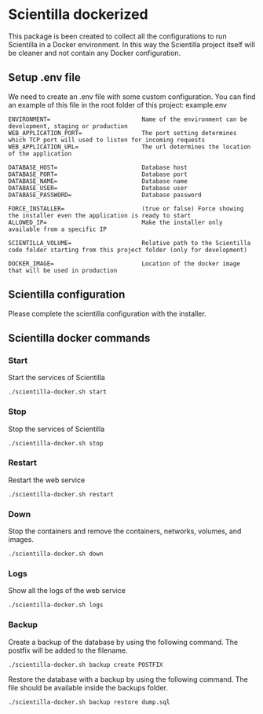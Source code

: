 # Scientilla dockerized

This package is been created to collect all the configurations to run Scientilla in a Docker environment. In this way the Scientilla project itself will be cleaner and not contain any Docker configuration.

## Setup .env file

We need to create an .env file with some custom configuration. You can find an example of this file in the root folder of this project: example.env

```
ENVIRONMENT=                          Name of the environment can be development, staging or production
WEB_APPLICATION_PORT=                 The port setting determines which TCP port will used to listen for incoming requests
WEB_APPLICATION_URL=                  The url determines the location of the application

DATABASE_HOST=                        Database host
DATABASE_PORT=                        Database port
DATABASE_NAME=                        Database name
DATABASE_USER=                        Database user
DATABASE_PASSWORD=                    Database password

FORCE_INSTALLER=                      (true or false) Force showing the installer even the application is ready to start
ALLOWED_IP=                           Make the installer only available from a specific IP

SCIENTILLA_VOLUME=                    Relative path to the Scientilla code folder starting from this project folder (only for development)

DOCKER_IMAGE=                         Location of the docker image that will be used in production

```

## Scientilla configuration
Please complete the scientilla configuration with the installer.

## Scientilla docker commands

### Start
Start the services of Scientilla
```
./scientilla-docker.sh start
```

### Stop
Stop the services of Scientilla
```
./scientilla-docker.sh stop
```

### Restart
Restart the web service
```
./scientilla-docker.sh restart
```

### Down
Stop the containers and remove the containers, networks, volumes, and images.
```
./scientilla-docker.sh down
```

### Logs
Show all the logs of the web service
```
./scientilla-docker.sh logs
```

### Backup
Create a backup of the database by using the following command. The postfix will be added to the filename.
```
./scientilla-docker.sh backup create POSTFIX
```

Restore the database with a backup by using the following command. The file should be available inside the backups folder.
```
./scientilla-docker.sh backup restore dump.sql
```